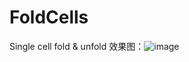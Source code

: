 # FoldCells
Single cell fold &amp; unfold
效果图：![image](https://github.com/Yesi-hoang/FoldCells/blob/master/FoldCells/gif/Yesi.gif)
